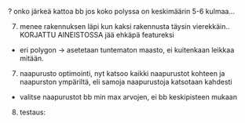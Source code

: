 ? onko järkeä kattoa bb jos koko polyssa on keskimäärin 5-6 kulmaa...

7. menee rakennuksen läpi kun kaksi rakennusta täysin vierekkäin.. KORJATTU AINEISTOSSA jää ehkäpä featureksi
 - eri polygon -> asetetaan tuntematon maasto, ei kuitenkaan leikkaa mitään.

7. naapurusto optimointi, nyt katsoo kaikki naapurustot kohteen ja naapurston ympäriltä, eli samoja naapurustoja katsotaan kahdesti
 - valitse naapurustot bb min max arvojen, ei bb keskipisteen mukaan

8. testaus:

